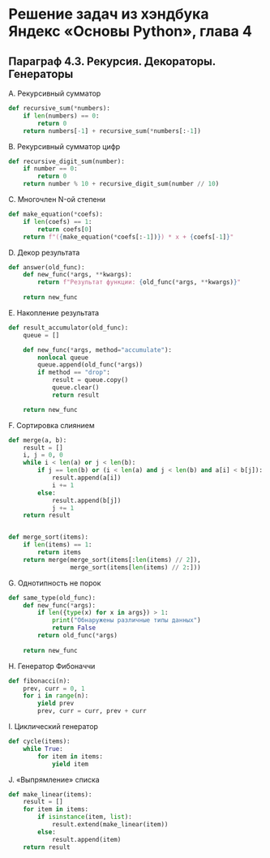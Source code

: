 # Решение задач из хэндбука Яндекс «Основы Python», глава 4

## Параграф 4.3. Рекурсия. Декораторы. Генераторы

A. Рекурсивный сумматор
```python
def recursive_sum(*numbers):
    if len(numbers) == 0:
        return 0
    return numbers[-1] + recursive_sum(*numbers[:-1])
```

B. Рекурсивный сумматор цифр
```python
def recursive_digit_sum(number):
    if number == 0:
        return 0
    return number % 10 + recursive_digit_sum(number // 10)
```

C. Многочлен N-ой степени
```python
def make_equation(*coefs):
    if len(coefs) == 1:
        return coefs[0]
    return f"({make_equation(*coefs[:-1])}) * x + {coefs[-1]}"
```

D. Декор результата
```python
def answer(old_func):
    def new_func(*args, **kwargs):
        return f"Результат функции: {old_func(*args, **kwargs)}"
    
    return new_func
```

E. Накопление результата
```python
def result_accumulator(old_func):
    queue = []

    def new_func(*args, method="accumulate"):
        nonlocal queue
        queue.append(old_func(*args))
        if method == "drop":
            result = queue.copy()
            queue.clear()
            return result

    return new_func
```

F. Сортировка слиянием
```python
def merge(a, b):
    result = []
    i, j = 0, 0
    while i < len(a) or j < len(b):
        if j == len(b) or (i < len(a) and j < len(b) and a[i] < b[j]):
            result.append(a[i])
            i += 1
        else:
            result.append(b[j])
            j += 1
    return result


def merge_sort(items):
    if len(items) == 1:
        return items
    return merge(merge_sort(items[:len(items) // 2]), 
                 merge_sort(items[len(items) // 2:]))
```

G. Однотипность не порок
```python
def same_type(old_func):
    def new_func(*args):
        if len({type(x) for x in args}) > 1:
            print("Обнаружены различные типы данных")
            return False
        return old_func(*args)
    
    return new_func
```

H. Генератор Фибоначчи
```python
def fibonacci(n):
    prev, curr = 0, 1
    for i in range(n):
        yield prev
        prev, curr = curr, prev + curr
```

I. Циклический генератор
```python
def cycle(items):
    while True:
        for item in items:
            yield item
```

J. «Выпрямление» списка
```python
def make_linear(items):
    result = []
    for item in items:
        if isinstance(item, list):
            result.extend(make_linear(item))
        else:
            result.append(item)
    return result
```